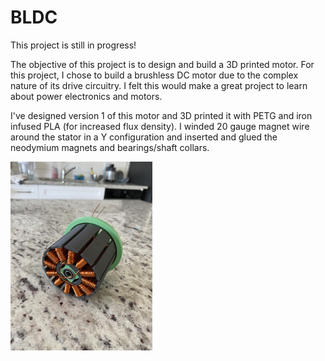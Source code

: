 # BLDC

This project is still in progress! 

The objective of this project is to design and build a 3D printed motor. For this project, I chose to build a brushless DC motor due to the complex nature of its drive circuitry. I felt this would make a great project to learn about power electronics and motors. 

I've designed version 1 of this motor and 3D printed it with PETG and iron infused PLA (for increased flux density). I winded 20 gauge magnet wire around the stator in a Y configuration and inserted and glued the neodymium magnets and bearings/shaft collars.



 <img src="https://github.com/sohayon123/3D-Printed-BLDC/blob/main/Motor%20Pictures/IMG_2353.jpg" width="45%" height="45%">
